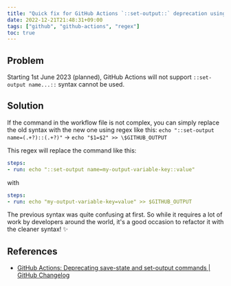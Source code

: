 ```yaml
---
title: "Quick fix for GitHub Actions `::set-output::` deprecation using a simple regex"
date: 2022-12-21T21:48:31+09:00
tags: ["github", "github-actions", "regex"]
toc: true
---
```


<!--more-->

## Problem

Starting 1st June 2023 (planned), GitHub Actions will not support `::set-output name...::` syntax cannot be used.

## Solution

If the command in the workflow file is not complex, you can simply replace the old syntax with the new one using regex like this: `echo "::set-output name=(.+?)::(.+?)"` -> `echo "$1=$2" >> \$GITHUB_OUTPUT`

This regex will replace the command like this:

```yaml
steps:
- run: echo "::set-output name=my-output-variable-key::value"
```

with


```yaml
steps:
- run: echo "my-output-variable-key=value" >> $GITHUB_OUTPUT
```

The previous syntax was quite confusing at first. So while it requires a lot of work by developers around the world, it's a good occasion to refactor it with the cleaner syntax! ✨

## References

- [GitHub Actions: Deprecating save-state and set-output commands | GitHub Changelog](https://github.blog/changelog/2022-10-11-github-actions-deprecating-save-state-and-set-output-commands/)
